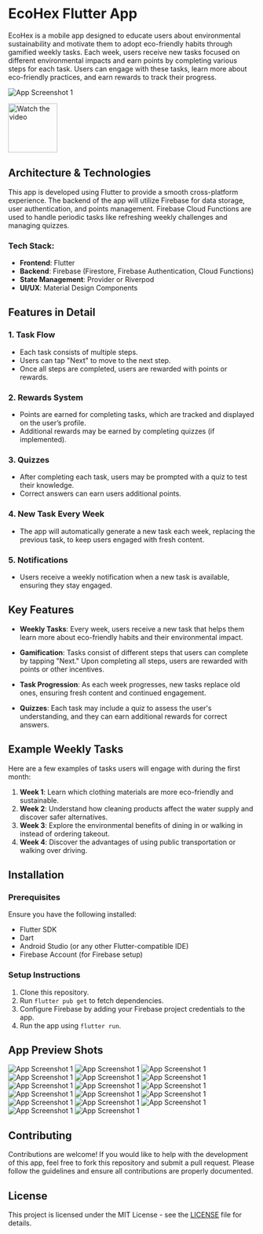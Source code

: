 # EcoHex Flutter App

EcoHex is a mobile app designed to educate users about environmental sustainability and motivate them to adopt eco-friendly habits through gamified weekly tasks. Each week, users receive new tasks focused on different environmental impacts and earn points by completing various steps for each task. Users can engage with these tasks, learn more about eco-friendly practices, and earn rewards to track their progress.

![App Screenshot 1](/App%20Preview%20Shots/EcoChallengeApp.png)

<a href="https://vimeo.com/1049777786/53016acc1d" target="_blank">
  <img src="/App%20Preview%20Shots/video_button.png" alt="Watch the video" style="width: 100px; height: auto;">
</a>


## Architecture & Technologies

This app is developed using Flutter to provide a smooth cross-platform experience. The backend of the app will utilize Firebase for data storage, user authentication, and points management. Firebase Cloud Functions are used to handle periodic tasks like refreshing weekly challenges and managing quizzes.

### Tech Stack:
- **Frontend**: Flutter
- **Backend**: Firebase (Firestore, Firebase Authentication, Cloud Functions)
- **State Management**: Provider or Riverpod
- **UI/UX**: Material Design Components

## Features in Detail

### 1. **Task Flow**
- Each task consists of multiple steps.
- Users can tap "Next" to move to the next step.
- Once all steps are completed, users are rewarded with points or rewards.

### 2. **Rewards System**
- Points are earned for completing tasks, which are tracked and displayed on the user’s profile.
- Additional rewards may be earned by completing quizzes (if implemented).

### 3. **Quizzes**
- After completing each task, users may be prompted with a quiz to test their knowledge.
- Correct answers can earn users additional points.

### 4. **New Task Every Week**
- The app will automatically generate a new task each week, replacing the previous task, to keep users engaged with fresh content.

### 5. **Notifications**
- Users receive a weekly notification when a new task is available, ensuring they stay engaged.

## Key Features

- **Weekly Tasks**: Every week, users receive a new task that helps them learn more about eco-friendly habits and their environmental impact.

- **Gamification**: Tasks consist of different steps that users can complete by tapping "Next." Upon completing all steps, users are rewarded with points or other incentives.

- **Task Progression**: As each week progresses, new tasks replace old ones, ensuring fresh content and continued engagement.

- **Quizzes**: Each task may include a quiz to assess the user's understanding, and they can earn additional rewards for correct answers.

## Example Weekly Tasks

Here are a few examples of tasks users will engage with during the first month:

1. **Week 1**: Learn which clothing materials are more eco-friendly and sustainable.
2. **Week 2**: Understand how cleaning products affect the water supply and discover safer alternatives.
3. **Week 3**: Explore the environmental benefits of dining in or walking in instead of ordering takeout.
4. **Week 4**: Discover the advantages of using public transportation or walking over driving.

## Installation

### Prerequisites
Ensure you have the following installed:
- Flutter SDK
- Dart
- Android Studio (or any other Flutter-compatible IDE)
- Firebase Account (for Firebase setup)

### Setup Instructions
1. Clone this repository.
2. Run `flutter pub get` to fetch dependencies.
3. Configure Firebase by adding your Firebase project credentials to the app.
4. Run the app using `flutter run`.


## App Preview Shots

![App Screenshot 1](/App%20Preview%20Shots/EcoChallenge.png)
![App Screenshot 1](/App%20Preview%20Shots/EcoChallenge_1.png)
![App Screenshot 1](/App%20Preview%20Shots/EcoChallenge_2.png)
![App Screenshot 1](/App%20Preview%20Shots/EcoChallenge_3.png)
![App Screenshot 1](/App%20Preview%20Shots/EcoChallenge_4.png)
![App Screenshot 1](/App%20Preview%20Shots/EcoChallenge_5.png)
![App Screenshot 1](/App%20Preview%20Shots/EcoChallenge_6.png)
![App Screenshot 1](/App%20Preview%20Shots/EcoChallenge_7.png)
![App Screenshot 1](/App%20Preview%20Shots/EcoChallenge_8.png)
![App Screenshot 1](/App%20Preview%20Shots/EcoChallenge_9.png)
![App Screenshot 1](/App%20Preview%20Shots/EcoChallenge_10.png)
![App Screenshot 1](/App%20Preview%20Shots/EcoChallenge_11.png)
![App Screenshot 1](/App%20Preview%20Shots/EcoChallenge_12.png)
![App Screenshot 1](/App%20Preview%20Shots/EcoChallenge_13.png)
![App Screenshot 1](/App%20Preview%20Shots/EcoChallenge_14.png)
![App Screenshot 1](/App%20Preview%20Shots/EcoChallenge_15.png)
![App Screenshot 1](/App%20Preview%20Shots/EcoChallenge_16.png)

## Contributing

Contributions are welcome! If you would like to help with the development of this app, feel free to fork this repository and submit a pull request. Please follow the guidelines and ensure all contributions are properly documented.

## License

This project is licensed under the MIT License - see the [LICENSE](LICENSE) file for details.

